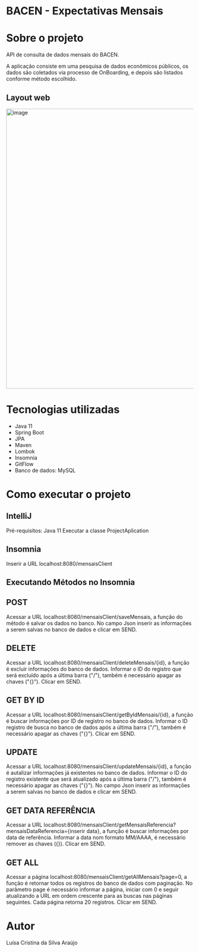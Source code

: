 # BACEN - Expectativas Mensais


# Sobre o projeto

API de consulta de dados mensais do BACEN.

A aplicação consiste em uma pesquisa de dados econômicos públicos, os dados são coletados via processo de OnBoarding, e depois são listados conforme método escolhido.

## Layout web
<img width="753" alt="image" src="https://user-images.githubusercontent.com/106829344/205995079-0aaa839d-5ea0-45d8-a89b-39ed0e3299ad.png">




# Tecnologias utilizadas
- Java 11
- Spring Boot
- JPA 
- Maven
- Lombok
- Insomnia
- GitFlow
- Banco de dados: MySQL

# Como executar o projeto

## IntelliJ
Pré-requisitos: Java 11
Executar a classe ProjectAplication

## Insomnia
Inserir a URL localhost:8080/mensaisClient

## Executando Métodos no Insomnia
## POST
Acessar a URL localhost:8080/mensaisClient/saveMensais, a função do método é salvar os dados no banco. No campo Json inserir as informações a serem salvas no banco de dados e clicar em SEND.

## DELETE
Acessar a URL localhost:8080/mensaisClient/deleteMensais/{id}, a função é excluir informações do banco de dados. Informar o ID do registro que será excluído após a última barra ("/"), também é necessário apagar as chaves ("{}"). Clicar em SEND.


## GET BY ID
Acessar a URL localhost:8080/mensaisClient/getByIdMensais/{id}, a função é buscar informações por ID de registro no banco de dados. Informar o ID registro de busca no banco de dados após a última barra ("/"), também é necessário apagar as chaves ("{}"). Clicar em SEND.

## UPDATE
Acessar a URL localhost:8080/mensaisClient/updateMensais/{id}, a função é autalizar informações já existentes no banco de dados. Informar o ID do registro existente que será atualizado após a última barra ("/"), também é necessário apagar as chaves ("{}"). No campo Json inserir as informações a serem salvas no banco de dados e clicar em SEND.

## GET DATA REFERÊNCIA
Acessar a URL localhost:8080/mensaisClient/getMensaisReferencia?mensaisDataReferencia={inserir data}, a função é buscar informações por data de referência. Informar a data nom formato MM/AAAA, é necessário remover as chaves ({}). Clicar em SEND.

## GET ALL
Acessar a página localhost:8080/mensaisClient/getAllMensais?page=0, a função é retornar todos os registros do banco de dados com paginação. No parâmetro page é necessário informar a página, iniciar com 0 e seguir atualizando a URL em ordem crescente para as buscas nas páginas seguintes. Cada página retorna 20 registros. Clicar em SEND.



# Autor

Luísa Cristina da Silva Araújo



